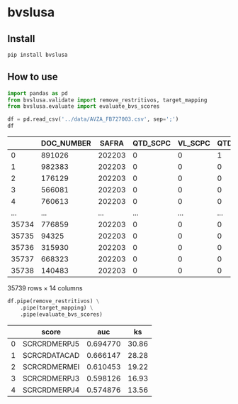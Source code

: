 # bvslusa

<!-- WARNING: THIS FILE WAS AUTOGENERATED! DO NOT EDIT! -->

## Install

``` sh
pip install bvslusa
```

## How to use

``` python
import pandas as pd
from bvslusa.validate import remove_restritivos, target_mapping
from bvslusa.evaluate import evaluate_bvs_scores
```

``` python
df = pd.read_csv('../data/AVZA_FB727003.csv', sep=';')
df
```

<div>
<style scoped>
    .dataframe tbody tr th:only-of-type {
        vertical-align: middle;
    }
&#10;    .dataframe tbody tr th {
        vertical-align: top;
    }
&#10;    .dataframe thead th {
        text-align: right;
    }
</style>

|       | DOC_NUMBER | SAFRA  | QTD_SCPC | VL_SCPC | QTD_CCF | QTD_PROTESTO | VL_PROTESTO | FLAG_RESTRITIVO | SCRCRDMERPJ3 | SCRCRDMERPJ4 | SCRCRDMERPJ5 | SCRCRDATACAD | SCRCRDMERMEI | PERF_MERC_60D6M_EVER |
|-------|------------|--------|----------|---------|---------|--------------|-------------|-----------------|--------------|--------------|--------------|--------------|--------------|----------------------|
| 0     | 891026     | 202203 | 0        | 0       | 1       | 0            | 0           | 1               | 267          | 256          | 58           | 185          | 5            | MAU                  |
| 1     | 982383     | 202203 | 0        | 0       | 0       | 0            | 0           | 0               | 283          | 256          | 460          | 619          | 30           | BOM                  |
| 2     | 176129     | 202203 | 0        | 0       | 0       | 0            | 0           | 0               | 283          | 256          | 460          | 712          | 34           | BOM                  |
| 3     | 566081     | 202203 | 0        | 0       | 0       | 0            | 0           | 0               | 283          | 256          | 460          | 781          | 30           | BOM                  |
| 4     | 760613     | 202203 | 0        | 0       | 0       | 0            | 0           | 0               | 283          | 256          | 460          | 712          | 34           | BOM                  |
| ...   | ...        | ...    | ...      | ...     | ...     | ...          | ...         | ...             | ...          | ...          | ...          | ...          | ...          | ...                  |
| 35734 | 776859     | 202203 | 0        | 0       | 0       | 4            | 911         | 1               | 484          | 767          | 513          | 969          | 902          | MAU                  |
| 35735 | 94325      | 202203 | 0        | 0       | 0       | 4            | 911         | 1               | 484          | 767          | 513          | 969          | 902          | MAU                  |
| 35736 | 315930     | 202203 | 0        | 0       | 0       | 4            | 911         | 1               | 484          | 767          | 513          | 969          | 902          | MAU                  |
| 35737 | 668323     | 202203 | 0        | 0       | 0       | 4            | 911         | 1               | 484          | 767          | 513          | 969          | 902          | MAU                  |
| 35738 | 140483     | 202203 | 0        | 0       | 0       | 2            | 5285        | 1               | 487          | 767          | 531          | 956          | 131          | BOM                  |

<p>35739 rows × 14 columns</p>
</div>

``` python
df.pipe(remove_restritivos) \
    .pipe(target_mapping) \
    .pipe(evaluate_bvs_scores)
```

<div>
<style scoped>
    .dataframe tbody tr th:only-of-type {
        vertical-align: middle;
    }
&#10;    .dataframe tbody tr th {
        vertical-align: top;
    }
&#10;    .dataframe thead th {
        text-align: right;
    }
</style>

|     | score        | auc      | ks    |
|-----|--------------|----------|-------|
| 0   | SCRCRDMERPJ5 | 0.694770 | 30.86 |
| 1   | SCRCRDATACAD | 0.666147 | 28.28 |
| 2   | SCRCRDMERMEI | 0.610453 | 19.22 |
| 3   | SCRCRDMERPJ3 | 0.598126 | 16.93 |
| 4   | SCRCRDMERPJ4 | 0.574876 | 13.56 |

</div>
